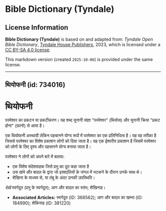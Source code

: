 # Bible Dictionary (Tyndale)

## License Information

**Bible Dictionary (Tyndale)** is based on and adapted from: _Tyndale Open Bible Dictionary_, [Tyndale House Publishers](https://tyndaleopenresources.com/), 2023, which is licensed under a [CC BY-SA 4.0 license](https://creativecommons.org/licenses/by-sa/4.0/legalcode.en).

This markdown version (created `2025-10-06`) is provided under the same license.



--------------------------------

## थियोफनी (id: 734016)

थियोफनी
=======

परमेश्वर का प्रकटन या प्रकटीकरण। यह शब्द यूनानी संज्ञा "परमेश्वर" (थियोस) और यूनानी क्रिया "प्रकट होना" (फ़ानो) से आया है।

एक थियोफनी अस्थायी लेकिन पहचानने योग्य रूपों में परमेश्वर का एक प्रतिनिधित्व है। यह वह तरीका है जिससे परमेश्वर का विशेष प्रकाशन लोगों को दिया जाता है। यह एक ईश्वरीय प्रकाशन है जिसमें परमेश्वर को लोगों के लिए दृश्य और पहचानने योग्य बनाया जाता है।

परमेश्वर ने लोगों को अपने बारे में बताया:

* एक विशेष संदेशवाहक जिसे प्रभु का दूत कहा जाता है
* उस खंभे और बादल के द्वारा जो इस्राएलियों के जंगल में भटकने के दौरान उनके साथ थे।
* शेखिना के माध्यम से, या तंबू के अंदर उनकी उपस्थिति।

*देखें* स्वर्गदूत (प्रभु के स्वर्गदूत); आग और बादल का स्तंभ; शेखिनाह। 

* **Associated Articles:** स्वर्गदूत (ID: 368562); आग और बादल का खम्भा (ID: 184990); शेकिनाह (ID: 381220)

